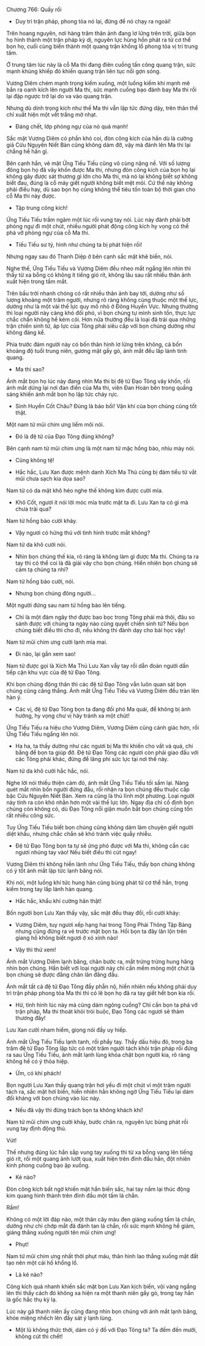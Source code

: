 




Chương 766: Quấy rối


- Duy trì trận pháp, phong tỏa nó lại, đừng để nó chạy ra ngoài!

Trên hoang nguyên, nơi hàng trăm thân ảnh đang lơ lửng trên trời, giữa bọn họ hình thành một trận pháp kỳ dị, nguyên lực hùng hồn phát ra từ cơ thể bọn họ, cuối cùng biến thành một quang trận khổng lồ phong tỏa vị trí trung tâm.

Ở trung tâm lúc này là cỗ Ma thi đang điên cuồng tấn công quang trận, sức mạnh khủng khiếp đó khiến quang trận liên tục nổi gợn sóng.

Vương Diêm chém mạnh trọng kiếm xuống, một luồng kiếm khí mạnh mẽ bắn ra oanh kích lên người Ma thi, sức mạnh cuồng bạo đánh bay Ma thi rồi lại đập ngược trở lại do va vào quang trận.

Nhưng dù dính trọng kích như thế Ma thi vẫn lập tức đứng dậy, trên thân thể chỉ xuất hiện một vết trắng mờ nhạt.

- Đáng chết, lớp phòng ngự của nó quá mạnh!

Sắc mặt Vương Diêm có phần khó coi, đòn công kích của hắn dù là cường giả Cửu Nguyên Niết Bàn cũng không dám đỡ, vậy mà đánh lên Ma thi lại chẳng hề hấn gì.

Bên cạnh hắn, vẻ mặt Ứng Tiếu Tiếu cũng vô cùng nặng nề. Với số lượng đông bọn họ đã vây khốn được Ma thi, nhưng đòn công kích của bọn họ lại không gây được sát thương gì lớn cho Ma thi, mà nó lại không biết sợ không biết đau, đúng là cỗ máy giết người không biết mệt mỏi. Cứ thế này không phải điều hay, dù sao bọn họ cũng không thể tiêu tốn toàn bộ thời gian cho cỗ Ma thi này được.

- Tập trung công kích!

Ứng Tiếu Tiếu trầm ngâm một lúc rồi vung tay nói. Lúc này đành phải bớt phòng ngự đi một chút, nhiều người phát động công kích hy vọng có thể phá vỡ phòng ngự của cỗ Ma thi.

- Tiếu Tiếu sư tỷ, hình như chúng ta bị phát hiện rồi!

Nhưng ngay sau đó Thanh Diệp ở bên cạnh sắc mặt khẽ biến, nói.

Nghe thế, Ứng Tiếu Tiếu và Vương Diêm đều nheo mắt ngẩng lên nhìn thì thấy từ xa bỗng có không ít tiếng gió rít, không lâu sau rất nhiều thân ảnh xuất hiện trong tầm mắt.

Trên bầu trời nhanh chóng có rất nhiều thân ảnh bay tới, dường như số lượng khoảng một trăm người, nhưng rõ ràng không cùng thuộc một thế lực, dường như là một vài thế lực quy mô nhỏ ở Đông Huyền Vực. Nhưng thường thì loại người này càng khó đối phó, vì bọn chúng tự mình sinh tồn, thực lực chắc chắn không hề kém cỏi. Hơn nữa thường đều là loại đã trải qua những trận chiến sinh tử, áp lực của Tông phái siêu cấp với bọn chúng dường như không đáng kể.

Phía trước đám người này có bốn thân hình lơ lửng trên không, cả bốn khoảng độ tuổi trung niên, gương mặt gầy gò, ánh mắt đều lấp lánh tinh quang.

- Ma thi sao?

Ánh mắt bọn họ lúc này đang nhìn Ma thi bị đệ tử Đạo Tông vây khốn, rồi ánh mắt dừng lại nơi đan điền của Ma thi, viên Đan Hoàn bên trong quầng sáng khiến ánh mắt bọn họ lập tức cháy rực.

- Sinh Huyền Cốt Châu? Đúng là bảo bối! Vận khí của bọn chúng cũng tốt thật.

Một nam tử mũi chim ưng liếm môi nói.

- Đó là đệ tử của Đạo Tông đúng không?

Bên cạnh nam tử mũi chim ưng là một nam tử mặc hồng bào, nhíu mày nói.

- Cũng không tệ!

- Hắc hắc, Lưu Xan được mệnh danh Xích Ma Thủ cũng bị đám tiểu tử vắt mũi chưa sạch kia dọa sao?

Nam tử có da mặt khô héo nghe thế không kìm được cười mỉa.

- Khô Cốt, ngươi ít nói lời móc mỉa trước mặt ta đi. Lưu Xan ta có gì mà chưa trải qua?

Nam tử hồng bào cười khảy.

- Vậy ngươi có hứng thú với tình hình trước mắt không?

Nam tử da khô cười nói.

- Nhìn bọn chúng thế kia, rõ ràng là không làm gì được Ma thi. Chúng ta ra tay thì có thể coi là đã giải vây cho bọn chúng. Hiển nhiên bọn chúng sẽ cảm tạ chúng ta nhỉ?

Nam tử hồng bào cười, nói.

- Nhưng bọn chúng đông người…

Một người đứng sau nam tử hồng bào lên tiếng.

- Chỉ là một đám ngây thơ được bao bọc trong Tông phái mà thôi, đâu so sánh được với chúng ta ngày nào cũng quyết chiến sinh tử? Nếu bọn chúng biết điều thì cho đi, nếu không thì đành dạy cho bài học vậy!

Nam tử mũi chim ưng cười lạnh mỉa mai.

- Đi nào, lại gần xem sao!

Nam tử được gọi là Xích Ma Thủ Lưu Xan vẫy tay rồi dẫn đoàn người dần tiếp cận khu vực của đệ tử Đạo Tông.

Khi bọn chúng động thân thì các đệ tử Đạo Tông vẫn luôn quan sát bọn chúng cũng căng thẳng. Ánh mắt Ứng Tiếu Tiếu và Vương Diêm đều tràn lên hàn ý.

- Các vị, đệ tử Đạo Tông bọn ta đang đối phó Ma quái, để không bị ảnh hưởng, hy vọng chư vị hãy tránh xa một chút!

Ứng Tiếu Tiếu ra hiệu cho Vương Diêm, Vương Diêm cũng cảnh giác hơn, rồi Ứng Tiếu Tiếu ngẩng lên nói.

- Ha ha, ta thấy dường như các ngươi bị Ma thi khiến cho vất vả quá, chi bằng để bọn ta giúp đỡ. Đệ tử Đạo Tông các ngươi còn phải giao đấu với các Tông phái khác, đừng để lãng phí sức lực tại nơi thế này.

Nam tử da khô cười hắc hắc, nói.

Nghe lời nói thiếu thiện cảm đó, ánh mắt Ứng Tiếu Tiếu tối sầm lại. Nàng quét mắt nhìn bốn người đứng đầu, rồi nhận ra bọn chúng đều thuộc cấp bậc Cửu Nguyên Niết Bàn. Xem ra cũng là thủ lĩnh một phương. Loại người này tính ra còn khó nhằn hơn một vài thế lực lớn. Ngay địa chỉ cố định bọn chúng còn không có, dù Đạo Tông nổi giận muốn bắt bọn chúng cũng tốn rất nhiều công sức.

Tuy Ứng Tiếu Tiếu biết bọn chúng cũng không dám làm chuyện giết người diệt khẩu, nhưng chắc chắn sẽ khó tránh việc quẫy nhiễu.

- Đệ tử Đạo Tông bọn ta tự sẽ ứng phó được với Ma thi, không cần các ngươi nhúng tay vào! Nếu biết điều thì cút ngay!

Vương Diêm thì không hiền lành như Ứng Tiếu Tiếu, thấy bọn chúng không có ý tốt ánh mắt lập tức lạnh băng nói.

Khi nói, một luồng khí tức hung hãn cũng bùng phát từ cơ thể hắn, trọng kiếm trong tay lấp lánh hàn quang.

- Hắc hắc, khẩu khí cường hãn thật!

Bốn người bọn Lưu Xan thấy vậy, sắc mặt đều thay đổi, rồi cười khảy:

- Vương Diêm, tuy ngươi xếp hạng hai trong Tông Phái Thông Tập Bảng nhưng cũng đừng ra vẻ trước mặt bọn ta. Hồi bọn ta đây lăn lộn trên giang hồ không biết ngươi ở xó xỉnh nào!

- Vậy thì thử xem!

Ánh mắt Vương Diêm lạnh băng, chân bước ra, mắt trừng trừng hung hăng nhìn bọn chúng. Hắn biết với loại người này chỉ cần mềm mỏng một chút là bọn chúng sẽ được đằng chân lân đằng đầu.

Ánh mắt tất cả đệ tử Đạo Tông đầy phẫn nộ, hiển nhiên nếu không phải duy trì trận pháp phong tỏa Ma thi thì có lẽ bọn họ đã ra tay giết hết bọn kia rồi.

- Hừ, tình hình lúc này mà cũng dám ngông cuồng? Chỉ cần bọn ta phá vỡ trận pháp, Ma thi thoát khỏi trói buộc, Đạo Tông các ngươi sẽ thảm thương đấy!

Lưu Xan cười nham hiểm, giọng nói đầy uy hiếp.

Ánh mắt Ứng Tiếu Tiếu lạnh tanh, rồi phẩy tay. Thấy dấu hiệu đó, trong ba trăm đệ tử Đạo Tông lập tức có một trăm người tách khỏi trận pháp rồi đứng ra sau Ứng Tiếu Tiếu, ánh mắt lạnh lùng khóa chặt bọn người kia, rõ ràng không hề có ý thỏa hiệp.

- Ừm, có khí phách!

Bọn người Lưu Xan thấy quang trận hơi yếu đi một chút vì một trăm người tách ra, sắc mặt hơi biến, hiển nhiên hẳn không ngờ Ứng Tiếu Tiếu lại dám đối kháng với bọn chúng vào lúc này.

- Nếu đã vậy thì đừng trách bọn ta không khách khí!

Nam tử mũi chim ưng cười khảy, bước chân ra, nguyên lực bùng phát rồi vung tay định động thủ.

Vút!

Thế nhưng đúng lúc hắn sắp vung tay xuống thì từ xa bỗng vang lên tiếng gió rít, rồi một quang ảnh lướt qua, xuất hiện trên đỉnh đầu hắn, đột nhiên kình phong cuồng bạo ập xuống.

- Kẻ nào?

Đòn công kích bất ngờ khiến mặt hắn biến sắc, hai tay nắm lại thúc động kim quang hình thành trên đỉnh đầu một tấm lá chắn.

Rầm!

Không có một lời đáp nào, một thân cây màu đen giáng xuống tấm lá chắn, dường như chỉ chớp mắt đã đánh tan lá chắn, rồi sức mạnh không hề giảm, giáng thẳng xuống người tên mũi chim ưng!

- Phụt!

Nam tử mũi chim ưng nhất thời phụt máu, thân hình lao thẳng xuống mặt đất tạo nên một cái hố khổng lồ.

- Là kẻ nào?

Công kích quá nhanh khiến sắc mặt bọn Lưu Xan kịch biến, vội vàng ngẩng lên thì thấy cách đó không xa hiện ra một thanh niên gầy gò, trong tay hắn là gốc hắc thụ kỳ lạ.

Lúc này gã thanh niên ấy cũng đang nhìn bọn chúng với ánh mắt lạnh băng, khóe miệng nhếch lên đầy sát ý lạnh lùng.

- Một lũ không thức thời, dám có ý đồ với Đạo Tông ta? Ta đếm đến mười, không cút thì chết!




